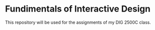 # Fundimentals of Interactive Design

This repository will be used for the assignments of my DIG 2500C class.
